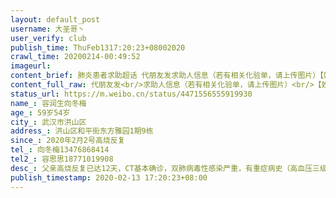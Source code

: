 ```yaml
---
layout: default_post
username: 大圣哥丶
user_verify: club
publish_time: ThuFeb1317:20:23+08002020
crawl_time: 20200214-00:49:52
imageurl: 
content_brief: 肺炎患者求助超话 代朋友发求助人信息（若有相关化验单，请上传图片）【姓名】容润生  向冬梅【年龄】59岁  54岁【所在城市】武汉市洪山区【所在小区、社区】洪山区和平街东方雅园1期9栋【患病时间】2020年2月2号高烧反复【联系方式】向冬梅13476868414【其他紧急联系人】容思思1877101990 ...全文
content_full_raw: 代朋友发<br/>求助人信息（若有相关化验单，请上传图片）<br/>【姓名】容润生向冬梅<br/>【年龄】59岁54岁<br/>【所在城市】武汉市洪山区<br/>【所在小区、社区】洪山区和平街东方雅园1期9栋<br/>【患病时间】2020年2月2号高烧反复<br/>【联系方式】向冬梅13476868414<br/>【其他紧急联系人】容思思18771019908<br/>【病情描述】父亲高烧反复已达12天，CT基本确诊，双肺病毒性感染严重，有重症病史（高血压三级，脑干梗塞)，中风瘫痪在床，病情危重，医生建议马上住院治疗。<br/>母亲向冬梅CT基本确诊，双肺病毒性感染，双下肺纤维化，核酸检测排队中。<br/>【目前情况】爸爸发烧，呼吸困难，无法进食，全身乏力，瘫痪在床，无法再拖延。妈妈干咳，乏力。<br/>确诊后，所有上报方式都试了，本来12日收到区指挥部可以送爸爸住院，但得知不能自理后到现在还没有消息，仍然未收治。<br/>【诉求】父亲瘫痪，希望能和母亲一起收治在同一家医院方便照顾。请大家帮忙扩散本条求助信息，期望能尽快安排定点医疗机构援助收治，万分感激！！！
status_url: https://m.weibo.cn/status/4471556555919930
name_: 容润生向冬梅
age_: 59岁54岁
city_: 武汉市洪山区
address_: 洪山区和平街东方雅园1期9栋
since_: 2020年2月2号高烧反复
tel_: 向冬梅13476868414
tel2_: 容思思18771019908
desc_: 父亲高烧反复已达12天，CT基本确诊，双肺病毒性感染严重，有重症病史（高血压三级，脑干梗塞)，中风瘫痪在床，病情危重，医生建议马上住院治疗。母亲向冬梅CT基本确诊，双肺病毒性感染，双下肺纤维化，核酸检测排队中。
publish_timestamp: 2020-02-13 17:20:23+08:00
---
```

